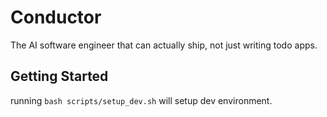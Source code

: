 # Conductor

The AI software engineer that can actually ship, not just writing todo apps.

## Getting Started

running `bash scripts/setup_dev.sh` will setup dev environment.
